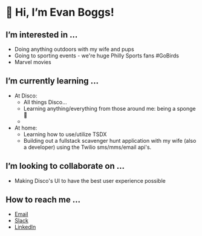# 👋 Hi, I’m Evan Boggs!
## I’m interested in ...
  - Doing anything outdoors with my wife and pups
  - Going to sporting events - we're huge Philly Sports fans #GoBirds
  - Marvel movies
## I’m currently learning ...
  - At Disco:
    - All things Disco...
    - Learning anything/everything from those around me: being a sponge 🧽
    - 
  - At home:
    - Learning how to use/utilize TSDX
    - Building out a fullstack scavenger hunt application with my wife (also a developer) using the Twilio sms/mms/email api's.
## I’m looking to collaborate on ...
  - Making Disco's UI to have the best user experience possible
## How to reach me ...
  - [Email](mailto:eboggs@csdisco.com)
  - [Slack](https://csdisco.slack.com/archives/D03JX6J1WDD)
  - [LinkedIn](https://www.linkedin.com/in/evansboggs)

<!---
eboggs302/eboggs302 is a ✨ special ✨ repository because its `README.md` (this file) appears on your GitHub profile.
You can click the Preview link to take a look at your changes.
--->

